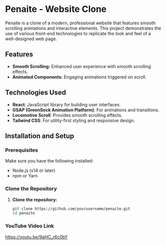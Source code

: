# Penaite - Website Clone

Penaite is a clone of a modern, professional website that features smooth scrolling animations and interactive elements. This project demonstrates the use of various front-end technologies to replicate the look and feel of a well-designed web page.

## Features

- **Smooth Scrolling:** Enhanced user experience with smooth scrolling effects.
- **Animated Components:** Engaging animations triggered on scroll.

## Technologies Used

- **React**: JavaScript library for building user interfaces.
- **GSAP (GreenSock Animation Platform)**: For animations and transitions.
- **Locomotive Scroll**: Provides smooth scrolling effects.
- **Tailwind CSS**: For utility-first styling and responsive design.

## Installation and Setup

### Prerequisites

Make sure you have the following installed:

- Node.js (v14 or later)
- npm or Yarn

### Clone the Repository

1. **Clone the repository:**

   ```bash
   git clone https://github.com/yourusername/penaite.git
   cd penaite

### YouTube Video Link
https://youtu.be/9aHC_r6c0bY
